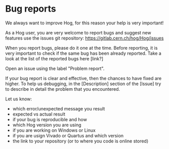 # Bug reports

We always want to improve Hog, for this reason your help is very important!

As a Hog user, you are very welcome to report bugs and suggest new features use the issues git repository: https://gitlab.cern.ch/hog/Hog/issues

When you report bugs, please do it one at the time. Before reporting, it is very important to check if the same bug has been already reported. Take a look at the list of the reported bugs here [link?]

Open an issue using the label "Problem report". 

If your bug report is clear and effective, then the chances to have fixed are higher.
To help us debugging, in the [Description] section of the [Issue] try to describe in detail the problem that you encountered.

Let us know: 

- which error/unexpected message you result
- expected vs actual result
- if your bug is reproducible and how
- which Hog version you are using
- if you are working on Windows or Linux
- if you are usign Vivado or Quartus and which version
- the link to your repository (or to where you code is online stored)

